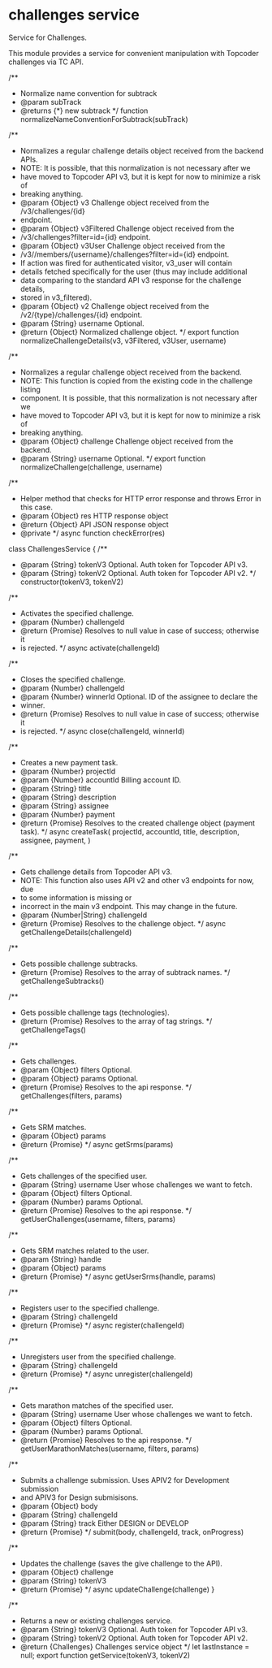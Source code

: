 # challenges service
Service for Challenges.

This module provides a service for convenient manipulation with Topcoder
 challenges via TC API.


/**
 * Normalize name convention for subtrack
 * @param subTrack
 * @returns {*} new subtrack
 */
function normalizeNameConventionForSubtrack(subTrack)

/**
 * Normalizes a regular challenge details object received from the backend APIs.
 * NOTE: It is possible, that this normalization is not necessary after we
 * have moved to Topcoder API v3, but it is kept for now to minimize a risk of
 * breaking anything.
 * @param {Object} v3 Challenge object received from the /v3/challenges/{id}
 *  endpoint.
 * @param {Object} v3Filtered Challenge object received from the
 *  /v3/challenges?filter=id={id} endpoint.
 * @param {Object} v3User Challenge object received from the
 *  /v3//members/{username}/challenges?filter=id={id} endpoint.
 * If action was fired for authenticated visitor, v3_user will contain
 * details fetched specifically for the user (thus may include additional
 * data comparing to the standard API v3 response for the challenge details,
 * stored in v3_filtered).
 * @param {Object} v2 Challenge object received from the /v2/{type}/challenges/{id} endpoint.
 * @param {String} username Optional.
 * @return {Object} Normalized challenge object.
 */
export function normalizeChallengeDetails(v3, v3Filtered, v3User, username) 

/**
 * Normalizes a regular challenge object received from the backend.
 * NOTE: This function is copied from the existing code in the challenge listing
 * component. It is possible, that this normalization is not necessary after we
 * have moved to Topcoder API v3, but it is kept for now to minimize a risk of
 * breaking anything.
 * @param {Object} challenge Challenge object received from the backend.
 * @param {String} username Optional.
 */
export function normalizeChallenge(challenge, username) 

/**
 * Helper method that checks for HTTP error response and throws Error in this case.
 * @param {Object} res HTTP response object
 * @return {Object} API JSON response object
 * @private
 */
async function checkError(res)

class ChallengesService {
  /**
   * @param {String} tokenV3 Optional. Auth token for Topcoder API v3.
   * @param {String} tokenV2 Optional. Auth token for Topcoder API v2.
   */
  constructor(tokenV3, tokenV2)

  /**
   * Activates the specified challenge.
   * @param {Number} challengeId
   * @return {Promise} Resolves to null value in case of success; otherwise it
   *  is rejected.
   */
  async activate(challengeId)

  /**
   * Closes the specified challenge.
   * @param {Number} challengeId
   * @param {Number} winnerId Optional. ID of the assignee to declare the
   *  winner.
   * @return {Promise} Resolves to null value in case of success; otherwise it
   *  is rejected.
   */
  async close(challengeId, winnerId)

  /**
   * Creates a new payment task.
   * @param {Number} projectId
   * @param {Number} accountId Billing account ID.
   * @param {String} title
   * @param {String} description
   * @param {String} assignee
   * @param {Number} payment
   * @return {Promise} Resolves to the created challenge object (payment task).
   */
  async createTask(
    projectId,
    accountId,
    title,
    description,
    assignee,
    payment,
  )

  /**
   * Gets challenge details from Topcoder API v3.
   * NOTE: This function also uses API v2 and other v3 endpoints for now, due
   * to some information is missing or
   * incorrect in the main v3 endpoint. This may change in the future.
   * @param {Number|String} challengeId
   * @return {Promise} Resolves to the challenge object.
   */
  async getChallengeDetails(challengeId)

  /**
   * Gets possible challenge subtracks.
   * @return {Promise} Resolves to the array of subtrack names.
   */
  getChallengeSubtracks()

  /**
   * Gets possible challenge tags (technologies).
   * @return {Promise} Resolves to the array of tag strings.
   */
  getChallengeTags()

  /**
   * Gets challenges.
   * @param {Object} filters Optional.
   * @param {Object} params Optional.
   * @return {Promise} Resolves to the api response.
   */
  getChallenges(filters, params)

  /**
   * Gets SRM matches.
   * @param {Object} params
   * @return {Promise}
   */
  async getSrms(params)

  /**
   * Gets challenges of the specified user.
   * @param {String} username User whose challenges we want to fetch.
   * @param {Object} filters Optional.
   * @param {Number} params Optional.
   * @return {Promise} Resolves to the api response.
   */
  getUserChallenges(username, filters, params)

  /**
   * Gets SRM matches related to the user.
   * @param {String} handle
   * @param {Object} params
   * @return {Promise}
   */
  async getUserSrms(handle, params)

  /**
   * Registers user to the specified challenge.
   * @param {String} challengeId
   * @return {Promise}
   */
  async register(challengeId)

  /**
   * Unregisters user from the specified challenge.
   * @param {String} challengeId
   * @return {Promise}
   */
  async unregister(challengeId)

  /**
   * Gets marathon matches of the specified user.
   * @param {String} username User whose challenges we want to fetch.
   * @param {Object} filters Optional.
   * @param {Number} params Optional.
   * @return {Promise} Resolves to the api response.
   */
  getUserMarathonMatches(username, filters, params)

  /**
   * Submits a challenge submission.  Uses APIV2 for Development submission
   * and APIV3 for Design submisisons.
   * @param {Object} body
   * @param {String} challengeId
   * @param {String} track Either DESIGN or DEVELOP
   * @return {Promise}
   */
  submit(body, challengeId, track, onProgress)

  /**
   * Updates the challenge (saves the give challenge to the API).
   * @param {Object} challenge
   * @param {String} tokenV3
   * @return {Promise}
   */
  async updateChallenge(challenge)
}

/**
 * Returns a new or existing challenges service.
 * @param {String} tokenV3 Optional. Auth token for Topcoder API v3.
 * @param {String} tokenV2 Optional. Auth token for Topcoder API v2.
 * @return {Challenges} Challenges service object
 */
let lastInstance = null;
export function getService(tokenV3, tokenV2)